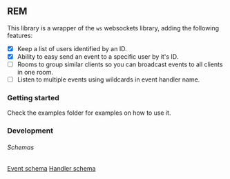 ## REM

This library is a wrapper of the `ws` websockets library, adding the following features:
- [x] Keep a list of users identified by an ID.
- [x] Ability to easy send an event to a specific user by it's ID.
- [ ] Rooms to group similar clients so you can broadcast events to all clients in one room.
- [ ] Listen to multiple events using wildcards in event handler name.

### Getting started
Check the examples folder for examples on how to use it.

### Development
###### Schemas
[Event schema](docs/schemas/eventSchema.md)
[Handler schema](docs/schemas/handlerSchema.md)
